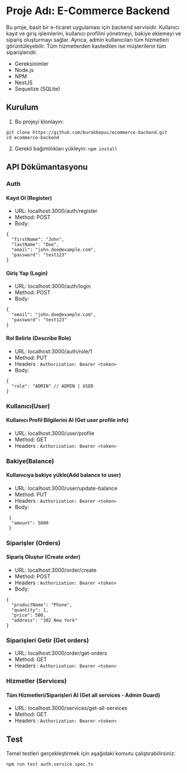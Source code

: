 # Proje Adı: E-Commerce Backend

Bu proje, basit bir e-ticaret uygulaması için backend servisidir. Kullanıcı kayıt ve giriş işlemlerini, kullanıcı profilini yönetmeyi, bakiye eklemeyi ve sipariş oluşturmayı sağlar. Ayrıca, admin kullanıcıları tüm hizmetleri görüntüleyebilir. Tüm hizmetlerden kastedilen ise müşterilerin tüm siparişleridir.

- Gereksinimler
- Node.js
- NPM
- NestJS
- Sequelize (SQLite)

## Kurulum

1. Bu projeyi klonlayın:

`git clone https://github.com/burakkepuc/ecommerce-backend.git`  
 `cd ecommerce-backend`

2. Gerekli bağımlılıkları yükleyin:
   `npm install`

## API Dökümantasyonu

### Auth

#### Kayıt Ol (Register)

- URL: localhost:3000/auth/register
- Method: POST
- Body:

```
{
  "firstName": "John",
  "lastName": "Doe",
  "email": "john.doe@example.com",
  "password": "test123"
}
```

#### Giriş Yap (Login)

- URL: localhost:3000/auth/login
- Method: POST
- Body:

```
{
  "email": "john.doe@example.com",
  "password": "test123"
}
```

#### Rol Belirle (Describe Role)

- URL: localhost:3000/auth/role/1
- Method: PUT
- Headers :
  `Authorization: Bearer <token>`
- Body:

```
{
  "role": "ADMIN" // ADMIN | USER
}
```

### Kullanıcı(User)

#### Kullanıcı Profil Bilgilerini Al (Get user profile info)

- URL: localhost:3000/user/profile
- Method: GET
- Headers :
  `Authorization: Bearer <token>`

### Bakiye(Balance)

#### Kullanıcıya bakiye yükle(Add balance to user)

- URL: localhost:3000/user/update-balance
- Method: PUT
- Headers :
  `Authorization: Bearer <token>`
- Body:

```
 {
  "amount": 5000
 }
```

### Siparişler (Orders)

#### Sipariş Oluştur (Create order)

- URL: localhost:3000/order/create
- Method: POST
- Headers :
  `Authorization: Bearer <token>`
- Body:

```
{
  "productName": "Phone",
  "quantity": 1,
  "price": 500,
  "address": "302 New York"
}
```

### Siparişleri Getir (Get orders)

- URL: localhost:3000/order/get-orders
- Method: GET
- Headers :
  `Authorization: Bearer <token>`

### Hizmetler (Services)

#### Tüm Hizmetleri/Siparişleri Al (Get all services - Admin Guard)

- URL: localhost:3000/services/get-all-services
- Method: GET
- Headers :
  `Authorization: Bearer <token>`

## Test

Temel testleri gerçekleştirmek için aşağıdaki komutu çalıştırabilirsiniz:

```
npm run test auth.service.spec.ts
```
